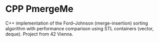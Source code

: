 # CPP PmergeMe
C++ implementation of the Ford–Johnson (merge-insertion) sorting algorithm with performance comparison using STL containers (vector, deque). Project from 42 Vienna.
